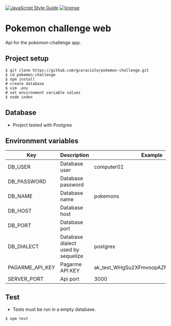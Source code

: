 [![JavaScript Style Guide](https://img.shields.io/badge/code_style-standard-brightgreen.svg)](https://standardjs.com)
[![license](https://img.shields.io/github/license/mashape/apistatus.svg?style=plastic)]()

# Pokemon challenge web
Api for the pokemon-challenge app.

## Project setup
```
$ git clone https://github.com/gcaraciolo/pokemon-challenge.git
$ cd pokemon-challenge
$ npm install
# create database
$ vim .env
# set environment variable values
$ node index
```

## Database
* Project tested with Postgres

## Environment variables
| Key | Description | Example |
| ------------- | ------------- | ------------- |
| DB_USER | Database user | computer01 |
| DB_PASSWORD | Database password |  |
| DB_NAME | Database name | pokemons |
| DB_HOST | Database host |  |
| DB_PORT | Database port |  |
| DB_DIALECT | Database dialect used by sequelize | postgres |
| PAGARME_API_KEY | Pagarme API KEY | ak_test_WHgSu2XFmvoopAZMetV3LfA2RfEEQg |
| SERVER_PORT | Api port | 3000 |

## Test
* Tests must be run in a empty database.

```
$ npm test
```
